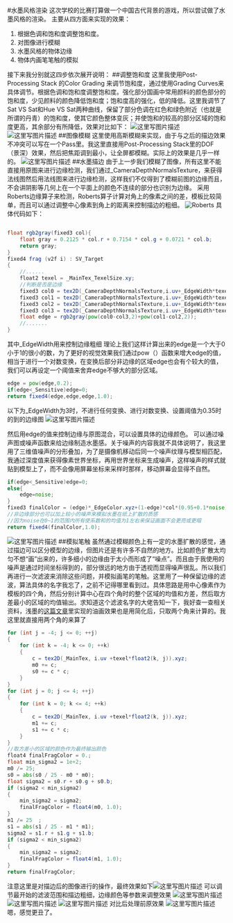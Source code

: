 #水墨风格渲染
这次学校的比赛打算做一个中国古代背景的游戏，所以尝试做了水墨风格的渲染。
主要从四方面来实现的效果：

 1. 根据色调和饱和度调整饱和度。
 2. 对图像进行模糊
 3. 水墨风格的物体边缘
 4. 物体内画笔笔触的模拟

接下来我分别就这四步依次展开说明：
##调整饱和度
这里我使用Post-Processing Stack 的Color Grading 来调节饱和度，通过使用Grading Curves来具体调节。根据色调和饱和度调整饱和度。强化部分国画中常用颜料的颜色部分的饱和度，少见颜料的颜色降低饱和度；饱和度高的强化，低的降低。这里我调节了Sat VS Sat和Hue VS Sat两种曲线，保留了部分色调在红色和绿色附近（也就是所谓的丹青）的饱和度，使其它颜色整体变灰；并使饱和的较高的部分区域的饱和度更高，其余部分有所降低，效果对比如下：
![这里写图片描述](http://img.blog.csdn.net/20180309214740577?watermark/2/text/aHR0cDovL2Jsb2cuY3Nkbi5uZXQvbmFubmFuMDgxMTY2Ng==/font/5a6L5L2T/fontsize/400/fill/I0JBQkFCMA==/dissolve/70)![这里写图片描述](http://img.blog.csdn.net/20180309214748935?watermark/2/text/aHR0cDovL2Jsb2cuY3Nkbi5uZXQvbmFubmFuMDgxMTY2Ng==/font/5a6L5L2T/fontsize/400/fill/I0JBQkFCMA==/dissolve/70)
##图像模糊
这里使用高斯模糊来实现，由于与之后的描边效果不冲突可以写在一个Pass里。我这里直接用Post-Processing Stack里的DOF（景深）效果，然后把焦距调到最小，让全屏都模糊。实际上的效果是几乎一样的。
![这里写图片描述](http://img.blog.csdn.net/20180309224819413?watermark/2/text/aHR0cDovL2Jsb2cuY3Nkbi5uZXQvbmFubmFuMDgxMTY2Ng==/font/5a6L5L2T/fontsize/400/fill/I0JBQkFCMA==/dissolve/70)
##水墨描边
由于上一步我们模糊了图像，所有这里不能直接用原图来进行边缘检测，我们通过_CameraDepthNormalsTexture，来获得法线图然后用法线图来进行边缘检测，这样我们不仅得到了模糊前图的边缘而且，不会讲阴影等几何上在一个平面上的颜色不连续的部分也识别为边缘。
采用Roberts边缘算子来检测，Roberts算子计算对角上的像素之间的差，模板比较简单，而且可以通过调整中心像素到角上的距离来控制描边的粗细。
![Roberts](http://img.blog.csdn.net/20160629153544671)
具体代码如下：
``` glsl

float rgb2gray(fixed3 col){
	float gray = 0.2125 * col.r + 0.7154 * col.g + 0.0721 * col.b; 
	return gray;
}
fixed4 frag (v2f i) : SV_Target
{
	//......
	float2 texel = _MainTex_TexelSize.xy;
	//判断是否是边缘
	fixed3 col0 = tex2D(_CameraDepthNormalsTexture,i.uv+_EdgeWidth*texel*float2(1,1)).xyz;
	fixed3 col1 = tex2D(_CameraDepthNormalsTexture,i.uv+_EdgeWidth*texel*float2(1,-1)).xyz;
	fixed3 col2 = tex2D(_CameraDepthNormalsTexture,i.uv+_EdgeWidth*texel*float2(-1,1)).xyz;
	fixed3 col3 = tex2D(_CameraDepthNormalsTexture,i.uv+_EdgeWidth*texel*float2(-1,-1)).xyz;
	float edge = rgb2gray(pow(col0-col3,2)+pow(col1-col2,2));
	//.......
}
```
其中_EdgeWidth用来控制边缘粗细
理论上我们这样计算出来的edge是一个大于0小于1的很小的数，为了更好的视觉效果我们通过pow（）函数来增大edge的值，相当于进行一个对数变换，在变换后部分非边缘的区域edge也会有个较大的值，我们可以再设定一个阈值来舍弃edge不够大的部分区域。
``` glsl
edge = pow(edge,0.2);
if(edge<_Sensitive)edge=0;
return fixed4(edge,edge,edge,1.0);
```
以下为_EdgeWidth为3时，不进行任何变换、进行对数变换、设置阈值为0.35时的到的边缘图
![这里写图片描述](http://img.blog.csdn.net/20180309232537351?watermark/2/text/aHR0cDovL2Jsb2cuY3Nkbi5uZXQvbmFubmFuMDgxMTY2Ng==/font/5a6L5L2T/fontsize/400/fill/I0JBQkFCMA==/dissolve/70)

然后用edge的值来控制边缘与原图混合，可以设置具体的边缘颜色。
可以通过噪声图或噪声函数来给边缘制造水墨感。关于噪声的内容我就不具体说明了，我这里用了三维值噪声的分形叠加，为了是摄像机移动后同一个噪声纹理与模型相匹配，我通过深度值来获得像素世界坐标，再用世界坐标来生成噪声，这样噪声的样式就贴到模型上了，而不会像用屏幕坐标来采样时那样，移动屏幕会显得不自然。
``` glsl
if(edge<_Sensitive)edge=0;				
else{
	edge=noise;
}
fixed3 finalColor = (edge)*_EdgeColor.xyz+(1-edge)*col*(0.95+0.1*noise);
//非边缘部分也可以加上较小的噪声来模拟水墨在纸上扩散的质感
//因为noise在0~1的范围内所有使系数和的均值为1左右来保证画面不会更亮或更暗
return fixed4(finalColor,1.0);
```
![这里写图片描述](http://img.blog.csdn.net/20180310105113579?watermark/2/text/aHR0cDovL2Jsb2cuY3Nkbi5uZXQvbmFubmFuMDgxMTY2Ng==/font/5a6L5L2T/fontsize/400/fill/I0JBQkFCMA==/dissolve/70)
##模拟笔触
虽然通过模糊颜色上有一定的水墨扩散的感觉，通过描边可以区分模型的边缘，但图片还是有许多不自然的地方。比如颜色扩散太均匀不想“画”出来的，许多细小的边缘由于太小而形成了“噪点”。而且由于我使用的噪声是通过时间坐标得到的，部分很远的地方由于透视而显得噪声很乱。所以我们再进行一次滤波来消除这些问题，并模拟画笔的笔触。这里用了一种保留边缘的滤波，算法具体的名字我忘了，之前不记得哪里看到过。具体思路是用中心像素作为模板的四个角，然后分别计算中心在四个角时的整个区域的均值和方差，然后取方差最小的区域的均值输出。求知道这个滤波名字的大佬告知一下，我好查一查相关资料，浅墨的[这篇文章](http://blog.csdn.net/poem_qianmo/article/details/49719247)里实现的油画效果也是用简化后，只取两个角来计算的。我这里就直接用两个角的来算了
``` glsl
for (int j = -4; j <= 0; ++j)  
{  
    for (int k = -4; k <= 0; ++k)  
    {  
        c = tex2D(_MainTex, i.uv +texel*float2(k, j)).xyz;
        m0 += c;   
        s0 += c * c;  
    }  
}
for (int j = 0; j <= 4; ++j)  
{  
    for (int k = 0; k <= 4; ++k)  
    {  
        c = tex2D(_MainTex, i.uv +texel*float2(k, j)).xyz;
        m1 += c;   
        s1 += c * c;  
    }  
}
//取方差小的区域的颜色作为最终输出颜色  
float4 finalFragColor = 0.;  
float min_sigma2 = 1e+2;                   
m0 /= 25;  
s0 = abs(s0 / 25 - m0 * m0);  
float sigma2 = s0.r + s0.g + s0.b;  
if (sigma2 < min_sigma2)   
{  
    min_sigma2 = sigma2;  
    finalFragColor = float4(m0, 1.0);  
}                     
m1 /= 25  ;
s1 = abs(s1 / 25 - m1 * m1);    
sigma2 = s1.r + s1.g + s1.b;  
if (sigma2 < min_sigma2)   
{  
    min_sigma2 = sigma2;  
    finalFragColor = float4(m1, 1.0);  
}
return finalFragColor;
```
注意这里是对描边后的图像进行的操作，最终效果如下![这里写图片描述](http://img.blog.csdn.net/20180310113440772?watermark/2/text/aHR0cDovL2Jsb2cuY3Nkbi5uZXQvbmFubmFuMDgxMTY2Ng==/font/5a6L5L2T/fontsize/400/fill/I0JBQkFCMA==/dissolve/70)
可以调节最开始的滤波范围和描边粗细，边缘颜色等参数来调整效果
![这里写图片描述](http://img.blog.csdn.net/20180310114014497?watermark/2/text/aHR0cDovL2Jsb2cuY3Nkbi5uZXQvbmFubmFuMDgxMTY2Ng==/font/5a6L5L2T/fontsize/400/fill/I0JBQkFCMA==/dissolve/70)
![这里写图片描述](http://img.blog.csdn.net/20180310114047759?watermark/2/text/aHR0cDovL2Jsb2cuY3Nkbi5uZXQvbmFubmFuMDgxMTY2Ng==/font/5a6L5L2T/fontsize/400/fill/I0JBQkFCMA==/dissolve/70)
![这里写图片描述](http://img.blog.csdn.net/20180310114201275?watermark/2/text/aHR0cDovL2Jsb2cuY3Nkbi5uZXQvbmFubmFuMDgxMTY2Ng==/font/5a6L5L2T/fontsize/400/fill/I0JBQkFCMA==/dissolve/70)
对比后处理前原效果
![这里写图片描述](http://img.blog.csdn.net/20180310114319620?watermark/2/text/aHR0cDovL2Jsb2cuY3Nkbi5uZXQvbmFubmFuMDgxMTY2Ng==/font/5a6L5L2T/fontsize/400/fill/I0JBQkFCMA==/dissolve/70)
嗯，感觉更丑了。
